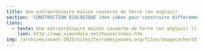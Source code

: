 ```yaml
---
title: Une extraordinaire maison couverte de terre (en anglais)
section: 'CONSTRUCTION ÉCOLOGIQUE (des idées pour construire différement)'
liens:
  - texte: Une extraordinaire maison couverte de terre (en anglais) (lien vérifié 2025-06-09)
    lien: http://www.simondale.net/house/index.htm
img: /archives/avant-2025/sites/terredesjeunes.org/files/imagecache/tdj_image_ressource/maison.png
---
```

